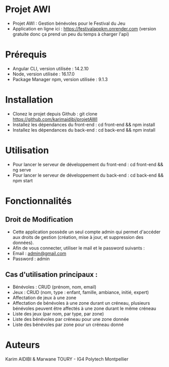 # Projet AWI

  - Projet AWI : Gestion bénévoles pour le Festival du Jeu
  - Application en ligne ici : https://festivalappkm.onrender.com (version gratuite donc ça prend un peu du temps à charger l'api)

# Prérequis

  - Angular CLI, version utilisée : 14.2.10
  - Node, version utilisée : 16.17.0
  - Package Manager npm, version utilisée :  9.1.3

# Installation
  - Clonez le projet depuis Github : git clone https://github.com/karimaidibi/projetAWI
  - Installez les dépendances du front-end : cd front-end && npm install
  - Installez les dépendances du back-end : cd back-end && npm install

# Utilisation

  - Pour lancer le serveur de développement du front-end : cd front-end && ng serve
  - Pour lancer le serveur de développement du back-end : cd back-end && npm start

# Fonctionnalités

## Droit de Modification

  - Cette application possède un seul compte admin qui permet d'accéder aux droits de gestion (création, mise à jour, et suppression des données).
  - Afin de vous connecter, utiliser le mail et le password suivants : 
  - Email : admin@gmail.com
  - Password : admin
  
## Cas d'utilisation principaux : 

  - Bénévoles : CRUD (prénom, nom, email)
  - Jeux : CRUD (nom, type : enfant, famille, ambiance, initié, expert)
  - Affectation de jeux à une zone
  - Affectation de bénévoles à une zone durant un créneau,
    plusieurs bénévoles peuvent être affectés à une zone durant le
    même créneau
  - Liste des jeux (par nom, par type, par zone)
  - Liste des bénévoles par créneau pour une zone donnée
  - Liste des bénévoles par zone pour un créneau donné

# Auteurs

  Karim AIDIBI & Marwane TOURY - IG4 Polytech Montpellier